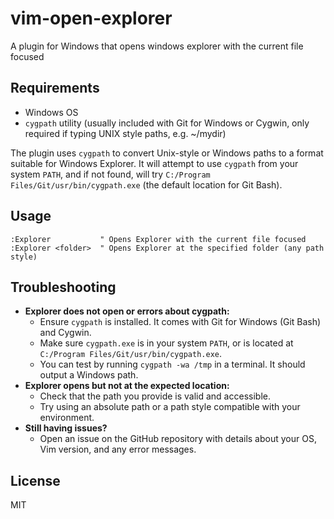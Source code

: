 # vim-open-explorer
A plugin for Windows that opens windows explorer with the current file focused

## Requirements

- Windows OS
- `cygpath` utility (usually included with Git for Windows or Cygwin, only required if typing UNIX style paths, e.g. ~/mydir)

The plugin uses `cygpath` to convert Unix-style or Windows paths to a format suitable for Windows Explorer. It will attempt to use `cygpath` from your system `PATH`, and if not found, will try `C:/Program Files/Git/usr/bin/cygpath.exe` (the default location for Git Bash).

## Usage

    :Explorer           " Opens Explorer with the current file focused
    :Explorer <folder>  " Opens Explorer at the specified folder (any path style)

## Troubleshooting

- **Explorer does not open or errors about cygpath:**
  - Ensure `cygpath` is installed. It comes with Git for Windows (Git Bash) and Cygwin.
  - Make sure `cygpath.exe` is in your system `PATH`, or is located at `C:/Program Files/Git/usr/bin/cygpath.exe`.
  - You can test by running `cygpath -wa /tmp` in a terminal. It should output a Windows path.
- **Explorer opens but not at the expected location:**
  - Check that the path you provide is valid and accessible.
  - Try using an absolute path or a path style compatible with your environment.
- **Still having issues?**
  - Open an issue on the GitHub repository with details about your OS, Vim version, and any error messages.

## License
MIT

